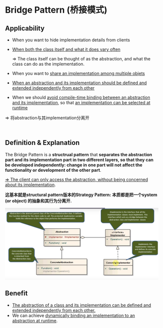 # Bridge Pattern (桥接模式)

## Applicability

* When you want to hide implementation details from clients

* <u>When both the class itself and what it does vary often</u>

  => The class itself can be thought of as the abstraction, and what the class can do as the implementation.

* When you want to <u>share an implementation among multiple objets</u>

* <u>When an abstraction and its implementation should be defined and extended independently from each other</u>

* When we should <u>avoid compile-time binding between an abstraction and its implementation</u>, so that <u>an implementation can be selected at runtime</u>

=> 将abstraction与其implementation分离开

<br>

## Definition & Explanation

The Bridge Pattern is a **structrual pattern** that **separates the abstraction part and its implementation part in two different layers, so that they can be developed independently: change in one part will not affect the functionality or development of the other part**.

<u>=> The client can only access the abstraction, without being concerned about its implementation</u>.

**这基本就是structural pattern版本的Strategy Pattern: 本质都是把一个system (or object) 的抽象和其行为分离开.**

<img src="https://github.com/Ziang-Lu/Design-Patterns/blob/master/3-Structural%20Patterns/1-Bridge%20Pattern/bridge_pattern.png?raw=true">

<br>

## Benefit

* <u>The abstraction of a class and its implementation can be defined and extended independently from each other.</u>
* We can achieve <u>dynamically binding an implementation to an abstraction at runtime</u>.

